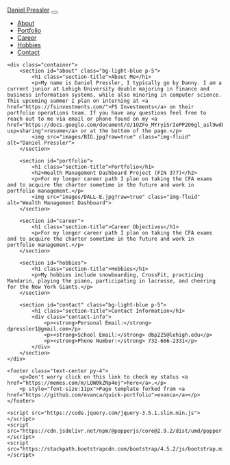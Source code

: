 <!DOCTYPE html>
<html lang="en">
<head>
    <meta charset="UTF-8">
    <meta name="viewport" content="width=device-width, initial-scale=1.0">
    <title>Daniel Pressler</title>
    <link href="https://stackpath.bootstrapcdn.com/bootstrap/4.5.2/css/bootstrap.min.css" rel="stylesheet">
    <style>
        body {
            padding-top: 56px;
        }
        .bg-light-blue {
            background-color: #f8f9fa;
        }
        .section-title {
            margin-top: 50px;
            margin-bottom: 30px;
            text-align: center;
        }
        .contact-info p {
            margin: 0;
        }
    </style>
</head>
<body>
    <nav class="navbar navbar-expand-lg navbar-light bg-light fixed-top">
        <a class="navbar-brand" href="#">Daniel Pressler</a>
        <button class="navbar-toggler" type="button" data-toggle="collapse" data-target="#navbarNav" aria-controls="navbarNav" aria-expanded="false" aria-label="Toggle navigation">
            <span class="navbar-toggler-icon"></span>
        </button>
        <div class="collapse navbar-collapse" id="navbarNav">
            <ul class="navbar-nav ml-auto">
                <li class="nav-item">
                    <a class="nav-link" href="#about">About</a>
                </li>
                <li class="nav-item">
                    <a class="nav-link" href="#portfolio">Portfolio</a>
                </li>
                <li class="nav-item">
                    <a class="nav-link" href="#career">Career</a>
                </li>
                <li class="nav-item">
                    <a class="nav-link" href="#hobbies">Hobbies</a>
                </li>
                <li class="nav-item">
                    <a class="nav-link" href="#contact">Contact</a>
                </li>
            </ul>
        </div>
    </nav>

    <div class="container">
        <section id="about" class="bg-light-blue p-5">
            <h1 class="section-title">About Me</h1>
            <p>My name is Daniel Pressler, I typically go by Danny. I am a current junior at Lehigh University double majoring in finance and business information systems, while also minoring in computer science. This upcoming summer I plan on interning at <a href="https://fsinvestments.com/">FS Investments</a> on their portfolio operations team. If you have any questions feel free to reach out to me via email or phone found on my <a href="https://docs.google.com/document/d/1OZFo_MYryiSrIePP2O6gl_asl9wdEXH1Pt8VXrazSj0/edit?usp=sharing">resume</a> or at the bottom of the page.</p>
            <img src="images/BIG.jpg?raw=true" class="img-fluid" alt="Daniel Pressler">
        </section>

        <section id="portfolio">
            <h1 class="section-title">Portfolio</h1>
            <h2>Wealth Management Dashboard Project (FIN 377)</h2>
            <p>For my longer career path I plan on taking the CFA exams and to acquire the charter sometime in the future and work in portfolio management.</p>
            <img src="images/DALL-E.jpg?raw=true" class="img-fluid" alt="Wealth Management Dashboard">
        </section>

        <section id="career">
            <h1 class="section-title">Career Objectives</h1>
            <p>For my longer career path I plan on taking the CFA exams and to acquire the charter sometime in the future and work in portfolio management.</p>
        </section>

        <section id="hobbies">
            <h1 class="section-title">Hobbies</h1>
            <p>My hobbies include snowboarding, CrossFit, practicing Mandarin, playing the piano, participating in lacrosse, and cheering for the New York Giants.</p>
        </section>

        <section id="contact" class="bg-light-blue p-5">
            <h1 class="section-title">Contact Information</h1>
            <div class="contact-info">
                <p><strong>Personal Email:</strong> dpressler1@gmail.com</p>
                <p><strong>School Email:</strong> dbp225@lehigh.edu</p>
                <p><strong>Phone Number:</strong> 732-666-2331</p>
            </div>
        </section>
    </div>

    <footer class="text-center py-4">
        <p>Don't worry click on this link to check my status <a href="https://memes.com/m/LQW0kZNp4ej">here</a>.</p>
        <p style="font-size:11px">Page template forked from <a href="https://github.com/evanca/quick-portfolio">evanca</a></p>
    </footer>

    <script src="https://code.jquery.com/jquery-3.5.1.slim.min.js"></script>
    <script src="https://cdn.jsdelivr.net/npm/@popperjs/core@2.9.2/dist/umd/popper.min.js"></script>
    <script src="https://stackpath.bootstrapcdn.com/bootstrap/4.5.2/js/bootstrap.min.js"></script>
</body>
</html>
